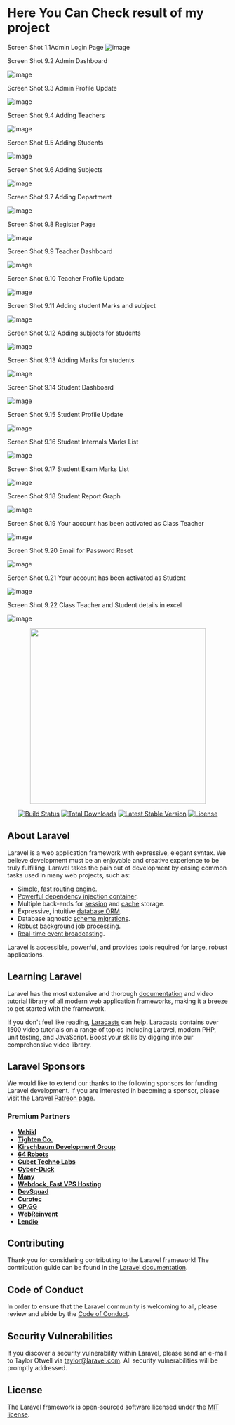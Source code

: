 # Here You Can Check result of my project 

Screen Shot 1.1Admin Login Page
![image](https://github.com/Karthikg1908/Student_Report_Handling_System/assets/86306862/9c224d54-2b99-4d99-bc86-2eceaea02137)

Screen Shot 9.2 Admin Dashboard

![image](https://github.com/Karthikg1908/Student_Report_Handling_System/assets/86306862/0a5738ba-10e8-46f0-8c56-3709dbf43d37)

Screen Shot 9.3 Admin Profile Update

![image](https://github.com/Karthikg1908/Student_Report_Handling_System/assets/86306862/10d52588-01ac-4c92-9edd-46f710187362)


Screen Shot 9.4 Adding Teachers

![image](https://github.com/Karthikg1908/Student_Report_Handling_System/assets/86306862/080c5bd5-735b-47b0-aa30-b13ca2fb6e7f)


Screen Shot 9.5 Adding Students

![image](https://github.com/Karthikg1908/Student_Report_Handling_System/assets/86306862/e25654b3-e8c5-4039-b850-8441176dec46)


Screen Shot 9.6 Adding Subjects

![image](https://github.com/Karthikg1908/Student_Report_Handling_System/assets/86306862/610fa7b0-6abf-4e0d-9d5b-930d736a5609)


Screen Shot 9.7 Adding Department

![image](https://github.com/Karthikg1908/Student_Report_Handling_System/assets/86306862/d06d9439-3ba7-4935-9516-82304ec14eaa)
 

Screen Shot 9.8 Register Page

![image](https://github.com/Karthikg1908/Student_Report_Handling_System/assets/86306862/d27b7e32-b665-493a-a974-b444c55d8b2f)
 

Screen Shot 9.9 Teacher Dashboard

![image](https://github.com/Karthikg1908/Student_Report_Handling_System/assets/86306862/fa95fe7f-f875-4c0e-85d0-25e8c576d7f4)
 

Screen Shot 9.10 Teacher Profile Update

![image](https://github.com/Karthikg1908/Student_Report_Handling_System/assets/86306862/8b566e2b-b1e7-4a7f-882f-abee2a35c6f5)
 

Screen Shot 9.11 Adding student Marks and subject

![image](https://github.com/Karthikg1908/Student_Report_Handling_System/assets/86306862/eda1e083-2a82-405e-9950-6263241d6f49)
 

Screen Shot 9.12 Adding subjects for students

![image](https://github.com/Karthikg1908/Student_Report_Handling_System/assets/86306862/31179831-066a-4cd5-8d1d-1d68cbd5c5a4)
 
Screen Shot 9.13 Adding Marks for students

![image](https://github.com/Karthikg1908/Student_Report_Handling_System/assets/86306862/af0f682b-a0fc-47d1-8ef4-c59d82d2c5ab)
 

Screen Shot 9.14 Student Dashboard

![image](https://github.com/Karthikg1908/Student_Report_Handling_System/assets/86306862/1f7949df-15cd-448b-84f1-c70f0af37f41)
 


Screen Shot 9.15 Student Profile Update

![image](https://github.com/Karthikg1908/Student_Report_Handling_System/assets/86306862/6a80d7fc-7303-4ccb-b181-ad46e7cb5967)
 

Screen Shot 9.16 Student Internals Marks List

![image](https://github.com/Karthikg1908/Student_Report_Handling_System/assets/86306862/5eb4b1b1-1636-4318-b9a7-8bec0cea47bf)


Screen Shot 9.17 Student Exam Marks List

![image](https://github.com/Karthikg1908/Student_Report_Handling_System/assets/86306862/9978eeaa-fa94-4b2d-b85a-e156787d029f)
 

Screen Shot 9.18 Student Report Graph

![image](https://github.com/Karthikg1908/Student_Report_Handling_System/assets/86306862/68c5387a-bd8d-4c3e-b804-1f2f7ad3ddbb)
 

Screen Shot 9.19 Your account has been activated as Class Teacher 

![image](https://github.com/Karthikg1908/Student_Report_Handling_System/assets/86306862/361f24dd-5f1d-418f-b4cf-32d088a52aab)
 

Screen Shot 9.20 Email for Password Reset

![image](https://github.com/Karthikg1908/Student_Report_Handling_System/assets/86306862/482624d4-e856-429f-b48a-89e2d9893fde)
 
Screen Shot 9.21 Your account has been activated as Student

![image](https://github.com/Karthikg1908/Student_Report_Handling_System/assets/86306862/102b5865-b103-4a75-8680-e785ffdeb8f7)

 
Screen Shot 9.22 Class Teacher and Student details in excel 

![image](https://github.com/Karthikg1908/Student_Report_Handling_System/assets/86306862/369a3830-6764-4b88-9446-b32f67f7dcbb)
 


<p align="center"><a href="https://laravel.com" target="_blank"><img src="https://raw.githubusercontent.com/laravel/art/master/logo-lockup/5%20SVG/2%20CMYK/1%20Full%20Color/laravel-logolockup-cmyk-red.svg" width="400"></a></p>

<p align="center">
<a href="https://travis-ci.org/laravel/framework"><img src="https://travis-ci.org/laravel/framework.svg" alt="Build Status"></a>
<a href="https://packagist.org/packages/laravel/framework"><img src="https://img.shields.io/packagist/dt/laravel/framework" alt="Total Downloads"></a>
<a href="https://packagist.org/packages/laravel/framework"><img src="https://img.shields.io/packagist/v/laravel/framework" alt="Latest Stable Version"></a>
<a href="https://packagist.org/packages/laravel/framework"><img src="https://img.shields.io/packagist/l/laravel/framework" alt="License"></a>
</p>

## About Laravel

Laravel is a web application framework with expressive, elegant syntax. We believe development must be an enjoyable and creative experience to be truly fulfilling. Laravel takes the pain out of development by easing common tasks used in many web projects, such as:

- [Simple, fast routing engine](https://laravel.com/docs/routing).
- [Powerful dependency injection container](https://laravel.com/docs/container).
- Multiple back-ends for [session](https://laravel.com/docs/session) and [cache](https://laravel.com/docs/cache) storage.
- Expressive, intuitive [database ORM](https://laravel.com/docs/eloquent).
- Database agnostic [schema migrations](https://laravel.com/docs/migrations).
- [Robust background job processing](https://laravel.com/docs/queues).
- [Real-time event broadcasting](https://laravel.com/docs/broadcasting).

Laravel is accessible, powerful, and provides tools required for large, robust applications.

## Learning Laravel

Laravel has the most extensive and thorough [documentation](https://laravel.com/docs) and video tutorial library of all modern web application frameworks, making it a breeze to get started with the framework.

If you don't feel like reading, [Laracasts](https://laracasts.com) can help. Laracasts contains over 1500 video tutorials on a range of topics including Laravel, modern PHP, unit testing, and JavaScript. Boost your skills by digging into our comprehensive video library.

## Laravel Sponsors

We would like to extend our thanks to the following sponsors for funding Laravel development. If you are interested in becoming a sponsor, please visit the Laravel [Patreon page](https://patreon.com/taylorotwell).

### Premium Partners

- **[Vehikl](https://vehikl.com/)**
- **[Tighten Co.](https://tighten.co)**
- **[Kirschbaum Development Group](https://kirschbaumdevelopment.com)**
- **[64 Robots](https://64robots.com)**
- **[Cubet Techno Labs](https://cubettech.com)**
- **[Cyber-Duck](https://cyber-duck.co.uk)**
- **[Many](https://www.many.co.uk)**
- **[Webdock, Fast VPS Hosting](https://www.webdock.io/en)**
- **[DevSquad](https://devsquad.com)**
- **[Curotec](https://www.curotec.com/services/technologies/laravel/)**
- **[OP.GG](https://op.gg)**
- **[WebReinvent](https://webreinvent.com/?utm_source=laravel&utm_medium=github&utm_campaign=patreon-sponsors)**
- **[Lendio](https://lendio.com)**

## Contributing

Thank you for considering contributing to the Laravel framework! The contribution guide can be found in the [Laravel documentation](https://laravel.com/docs/contributions).

## Code of Conduct

In order to ensure that the Laravel community is welcoming to all, please review and abide by the [Code of Conduct](https://laravel.com/docs/contributions#code-of-conduct).

## Security Vulnerabilities

If you discover a security vulnerability within Laravel, please send an e-mail to Taylor Otwell via [taylor@laravel.com](mailto:taylor@laravel.com). All security vulnerabilities will be promptly addressed.

## License

The Laravel framework is open-sourced software licensed under the [MIT license](https://opensource.org/licenses/MIT).
